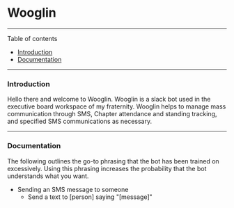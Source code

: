 # Wooglin
***
Table of contents

* [Introduction](#Introduction)
* [Documentation](#Documentation)
***
### Introduction
Hello there and welcome to Wooglin. Wooglin is a slack bot used in the executive board workspace of my fraternity. Wooglin helps to manage mass communication through SMS, Chapter attendance and standing tracking, and specified SMS communications as necessary.

***
### Documentation
The following outlines the go-to phrasing that the bot has been trained on excessively. Using this phrasing increases the probability that the bot understands what you want.
* Sending an SMS message to someone
  * Send a text to [person] saying "[message]"
